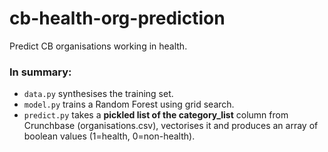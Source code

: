 # cb-health-org-prediction
Predict CB organisations working in health.

### In summary:
* `data.py` synthesises the training set.
* `model.py` trains a Random Forest using grid search.
* `predict.py` takes a **pickled list of the category_list** column from Crunchbase (organisations.csv), vectorises it and produces an array of boolean values (1=health, 0=non-health).
